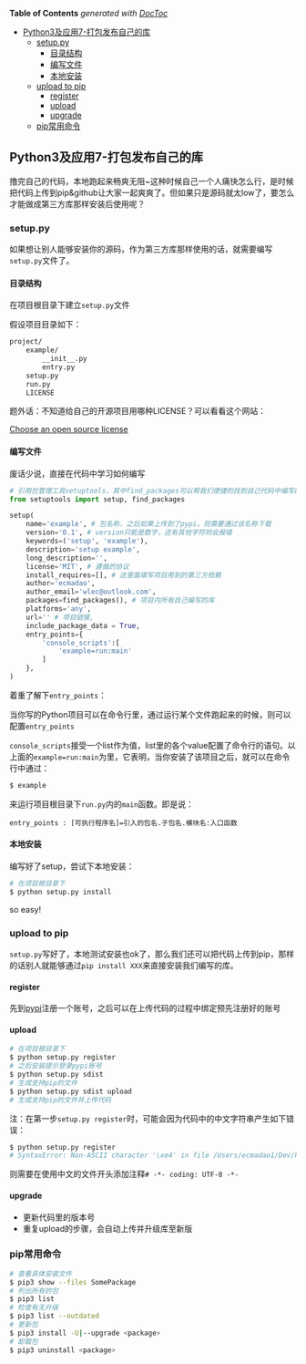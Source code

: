 <!-- START doctoc generated TOC please keep comment here to allow auto update -->
<!-- DON'T EDIT THIS SECTION, INSTEAD RE-RUN doctoc TO UPDATE -->
**Table of Contents**  *generated with [DocToc](https://github.com/thlorenz/doctoc)*

- [Python3及应用7-打包发布自己的库](#python3%E5%8F%8A%E5%BA%94%E7%94%A87-%E6%89%93%E5%8C%85%E5%8F%91%E5%B8%83%E8%87%AA%E5%B7%B1%E7%9A%84%E5%BA%93)
  - [setup.py](#setuppy)
    - [目录结构](#%E7%9B%AE%E5%BD%95%E7%BB%93%E6%9E%84)
    - [编写文件](#%E7%BC%96%E5%86%99%E6%96%87%E4%BB%B6)
    - [本地安装](#%E6%9C%AC%E5%9C%B0%E5%AE%89%E8%A3%85)
  - [upload to pip](#upload-to-pip)
    - [register](#register)
    - [upload](#upload)
    - [upgrade](#upgrade)
  - [pip常用命令](#pip%E5%B8%B8%E7%94%A8%E5%91%BD%E4%BB%A4)

<!-- END doctoc generated TOC please keep comment here to allow auto update -->

## Python3及应用7-打包发布自己的库

撸完自己的代码，本地跑起来畅爽无阻~这种时候自己一个人痛快怎么行，是时候把代码上传到pip&github让大家一起爽爽了。但如果只是源码就太low了，要怎么才能做成第三方库那样安装后使用呢？

### setup.py

如果想让别人能够安装你的源码，作为第三方库那样使用的话，就需要编写`setup.py`文件了。

#### 目录结构

在项目根目录下建立`setup.py`文件

假设项目目录如下：

```bash
project/
    example/
        __init__.py
        entry.py
    setup.py
    run.py
    LICENSE
```

题外话：不知道给自己的开源项目用哪种LICENSE？可以看看这个网站：

[Choose an open source license](http://choosealicense.com/)

#### 编写文件

废话少说，直接在代码中学习如何编写

```python
# 引用包管理工具setuptools，其中find_packages可以帮我们便捷的找到自己代码中编写的库
from setuptools import setup, find_packages

setup(
    name='example', # 包名称，之后如果上传到了pypi，则需要通过该名称下载
    version='0.1', # version只能是数字，还有其他字符则会报错
    keywords=('setup', 'example'),
    description='setup example',
    long_description='',
    license='MIT', # 遵循的协议
    install_requires=[], # 这里面填写项目用到的第三方依赖
    author='ecmadao',
    author_email='wlec@outlook.com',
    packages=find_packages(), # 项目内所有自己编写的库
    platforms='any',
    url='' # 项目链接,
    include_package_data = True,
    entry_points={
        'console_scripts':[
            'example=run:main' 
        ]
    },
)
```

着重了解下`entry_points`：

当你写的Python项目可以在命令行里，通过运行某个文件跑起来的时候，则可以配置`entry_points`

`console_scripts`接受一个list作为值，list里的各个value配置了命令行的语句。以上面的`example=run:main`为里，它表明，当你安装了该项目之后，就可以在命令行中通过：

```bash
$ example
```

来运行项目根目录下`run.py`内的`main`函数。即是说：

`entry_points : [可执行程序名]=引入的包名.子包名.模块名:入口函数`

#### 本地安装

编写好了setup，尝试下本地安装：

```bash
# 在项目根目录下
$ python setup.py install
```

so easy!

### upload to pip

`setup.py`写好了，本地测试安装也ok了，那么我们还可以把代码上传到pip，那样的话别人就能够通过`pip install XXX`来直接安装我们编写的库。

#### register

先到[pypi](https://pypi.python.org/pypi)注册一个账号，之后可以在上传代码的过程中绑定预先注册好的账号

#### upload

```bash
# 在项目根目录下
$ python setup.py register
# 之后安装提示登录pypi账号
$ python setup.py sdist 
# 生成支持pip的文件
$ python setup.py sdist upload
# 生成支持pip的文件并上传代码
```

注：在第一步`setup.py register`时，可能会因为代码中的中文字符串产生如下错误：

```bash
$ python setup.py register
# SyntaxError: Non-ASCII character '\xe4' in file /Users/ecmadao1/Dev/Python/Spider-12306/train/__init__.py on line 4, but no encoding declared; see http://python.org/dev/peps/pep-0263/ for details
```

则需要在使用中文的文件开头添加注释`# -*- coding: UTF-8 -*-`

#### upgrade

- 更新代码里的版本号
- 重复upload的步骤，会自动上传并升级库至新版

### pip常用命令

```bash
# 查看具体安装文件
$ pip3 show --files SomePackage
# 列出所有的包
$ pip3 list
# 检查有无升级
$ pip3 list --outdated
# 更新包
$ pip3 install -U|--upgrade <package>
# 卸载包
$ pip3 uninstall <package>
```
